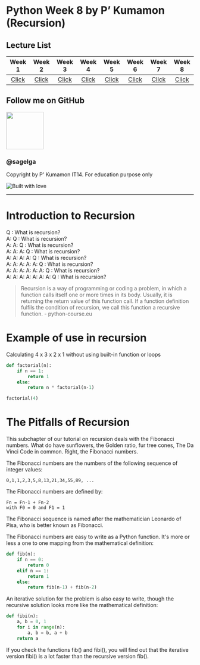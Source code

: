 # Python Week 8 by P’ Kumamon (Recursion)

## Lecture List

|Week 1|Week 2|Week 3|Week 4|Week 5|Week 6|Week 7|Week 8|
|:-:|:-:|:-:|:-:|:-:|:-:|:-:|:-:|
|[Click](https://github.com/sagelga/PreProgramming-60/blob/master/Lecture%20Cheat%20Sheet/Week%201%20-%20IO.md)|[Click](https://github.com/sagelga/PreProgramming-60/blob/master/Lecture%20Cheat%20Sheet/Week%202%20-%20Functions.md)|[Click](https://github.com/sagelga/PreProgramming-60/blob/master/Lecture%20Cheat%20Sheet/Week%203%20-%20Strings.md)|[Click](https://github.com/sagelga/PreProgramming-60/blob/master/Lecture%20Cheat%20Sheet/Week%204%20-%20Condition.md)|[Click](https://github.com/sagelga/PreProgramming-60/blob/master/Lecture%20Cheat%20Sheet/Week%205%20-%20Loops.md)|[Click](https://github.com/sagelga/PreProgramming-60/blob/master/Lecture%20Cheat%20Sheet/Week%206%20-%20Lists%20%2B%20Tuples.md)|[Click](https://github.com/sagelga/PreProgramming-60/blob/master/Lecture%20Cheat%20Sheet/Week%207%20-%20Dictionary.md)|[Click](https://github.com/sagelga/PreProgramming-60/blob/master/Lecture%20Cheat%20Sheet/Week%208%20-%20Recursion.md)|

## Follow me on GitHub
<a href="https://github.com/sagelga"><img src="https://avatars0.githubusercontent.com/u/13056824" width="100px"></a>    
### @sagelga

Copyright by P' Kumamon IT14.
For education purpose only

![Built with love](http://forthebadge.com/images/badges/built-with-love.svg)

----------

# Introduction to Recursion

Q : What is recursion? <br>
A: Q : What is recursion? <br>
A: A: Q : What is recursion? <br>
A: A: A: Q : What is recursion? <br>
A: A: A: A: Q : What is recursion? <br>
A: A: A: A: A: Q : What is recursion? <br>
A: A: A: A: A: A: Q : What is recursion? <br>
A: A: A: A: A: A: A: Q : What is recursion?

> Recursion is a way of programming or coding a problem, in which a function calls itself one or more times in its body. Usually, it is returning the return value of this function call. If a function definition fulfils the condition of recursion, we call this function a recursive function. - python-course.eu

# Example of use in recursion
Calculating 4 x 3 x 2 x 1 without using built-in function or loops
```python
def factorial(n):
    if n == 1:
        return 1
    else:
        return n * factorial(n-1)

factorial(4)
```

# The Pitfalls of Recursion

This subchapter of our tutorial on recursion deals with the Fibonacci numbers. What do have sunflowers, the Golden ratio, fur tree cones, The Da Vinci Code in common. Right, the Fibonacci numbers.

The Fibonacci numbers are the numbers of the following sequence of integer values:

```
0,1,1,2,3,5,8,13,21,34,55,89, ...
```

The Fibonacci numbers are defined by:
```
Fn = Fn-1 + Fn-2
with F0 = 0 and F1 = 1
```

The Fibonacci sequence is named after the mathematician Leonardo of Pisa, who is better known as Fibonacci.

The Fibonacci numbers are easy to write as a Python function. It's more or less a one to one mapping from the mathematical definition:

```python
def fib(n):
    if n == 0:
        return 0
    elif n == 1:
        return 1
    else:
        return fib(n-1) + fib(n-2)
```

An iterative solution for the problem is also easy to write, though the recursive solution looks more like the mathematical definition:

```python
def fibi(n):
    a, b = 0, 1
    for i in range(n):
        a, b = b, a + b
    return a
```    

If you check the functions fib() and fibi(), you will find out that the iterative version fibi() is a lot faster than the recursive version fib().
